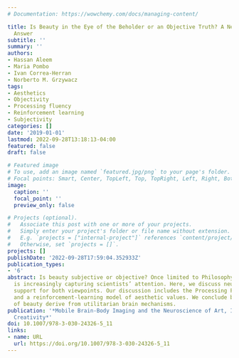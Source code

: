 ```yaml
---
# Documentation: https://wowchemy.com/docs/managing-content/

title: Is Beauty in the Eye of the Beholder or an Objective Truth? A Neuroscientific
  Answer
subtitle: ''
summary: ''
authors:
- Hassan Aleem
- Maria Pombo
- Ivan Correa-Herran
- Norberto M. Grzywacz
tags:
- Aesthetics
- Objectivity
- Processing fluency
- Reinforcement learning
- Subjectivity
categories: []
date: '2019-01-01'
lastmod: 2022-09-28T13:18:13-04:00
featured: false
draft: false

# Featured image
# To use, add an image named `featured.jpg/png` to your page's folder.
# Focal points: Smart, Center, TopLeft, Top, TopRight, Left, Right, BottomLeft, Bottom, BottomRight.
image:
  caption: ''
  focal_point: ''
  preview_only: false

# Projects (optional).
#   Associate this post with one or more of your projects.
#   Simply enter your project's folder or file name without extension.
#   E.g. `projects = ["internal-project"]` references `content/project/deep-learning/index.md`.
#   Otherwise, set `projects = []`.
projects: []
publishDate: '2022-09-28T17:59:04.352933Z'
publication_types:
- '6'
abstract: Is beauty subjective or objective? Once limited to Philosophy, this question
  is increasingly capturing scientists’ attention. Here, we discuss neuroscientific
  support for both viewpoints. Our discussion includes the Processing Fluency Theory
  and a reinforcement-learning model of aesthetic values. We conclude both aspects
  of beauty derive from utilitarian brain mechanisms.
publication: '*Mobile Brain-Body Imaging and the Neuroscience of Art, Innovation and
  Creativity*'
doi: 10.1007/978-3-030-24326-5_11
links:
- name: URL
  url: https://doi.org/10.1007/978-3-030-24326-5_11
---
```

